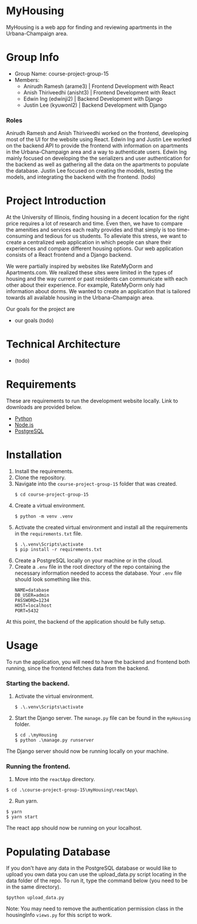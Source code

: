# MyHousing
MyHousing is a web app for finding and reviewing apartments in the Urbana-Champaign area. 

# Group Info
- Group Name: course-project-group-15
- Members: 
  - Anirudh Ramesh (arame3) | Frontend Development with React
  - Anish Thiriveedhi (anisht3) | Frontend Development with React
  - Edwin Ing (edwinji2) | Backend Development with Django
  - Justin Lee (kyuwonl2) | Backend Development with Django

### Roles
Anirudh Ramesh and Anish Thiriveedhi worked on the frontend, developing most of the UI for the website using React. Edwin Ing and Justin Lee worked on the backend API to provide the frontend with information on apartments in the Urbana-Champaign area and a way to authenticate users. Edwin Ing mainly focused on developing the the serializers and user authentication for the backend as well as gathering all the data on the apartments to populate the database. Justin Lee focused on creating the models, testing the models, and integrating the backend with the frontend. (todo)

# Project Introduction
At the University of Illinois, finding housing in a decent location for the right price requires a lot of research and time. Even then, we have to compare the amenities and services each realty provides and that simply is too time-consuming and tedious for us students. To alleviate this stress, we want to create a centralized web application in which people can share their experiences and compare different housing options. Our web application consists of a React frontend and a Django backend. 

We were partially inspired by websites like RateMyDorm and Apartments.com. We realized these sites were limited in the types of housing and the way current or past residents can communicate with each other about their experience. For example, RateMyDorm only had information about dorms. We wanted to create an application that is tailored towards all available housing in the Urbana-Champaign area.

Our goals for the project are
 - our goals (todo)

# Technical Architecture
- (todo)

# Requirements
These are requirements to run the development website locally. Link to downloads are provided below.

- [Python](https://www.python.org/downloads/)
- [Node.js](https://nodejs.org/en/)
- [PostgreSQL](https://www.postgresql.org/download/)

# Installation
1. Install the requirements.
2. Clone the repository.
3. Navigate into the `course-project-group-15` folder that was created.
   ```console
   $ cd course-project-group-15
   ```
4. Create a virtual environment. 
   ```console
   $ python -m venv .venv
   ```
5. Activate the created virtual environment and install all the requirements in the `requirements.txt` file.
   ```console
   $ .\.venv\Scripts\activate
   $ pip install -r requirements.txt
   ```
6. Create a PostgreSQL locally on your machine or in the cloud. 
7. Create a `.env` file in the root directory of the repo containing the necessary information needed to access the database. Your `.env` file should look something like this.
    ```
    NAME=database
    DB_USER=admin
    PASSWORD=1234
    HOST=localhost
    PORT=5432
    ```
At this point, the backend of the application should be fully setup.

# Usage 
To run the application, you will need to have the backend and frontend both running, since the frontend fetches data from the backend.
### Starting the backend.
1. Activate the virtual environment.
   ```console
   $ .\.venv\Scripts\activate
   ```
2. Start the Django server. The `manage.py` file can be found in the `myHousing` folder.
   ```console
   $ cd .\myHousing
   $ python .\manage.py runserver
   ```
The Django server should now be running locally on your machine.

### Running the frontend.
1. Move into the `reactApp` directory.
  ```console
  $ cd .\course-project-group-15\myHousing\reactApp\
  ```
2. Run yarn.
  ```console
  $ yarn
  $ yarn start
  ```
The react app should now be running on your localhost. 

# Populating Database
If you don't have any data in the PostgreSQL database or would like to upload you own data you can use the upload_data.py script locating in the data folder of the repo. To run it, type the command below (you need to be in the same directory).

  ```console
  $python upload_data.py
  ```
 Note: You may need to remove the authentication permission class in the housingInfo `views.py` for this script to work.
